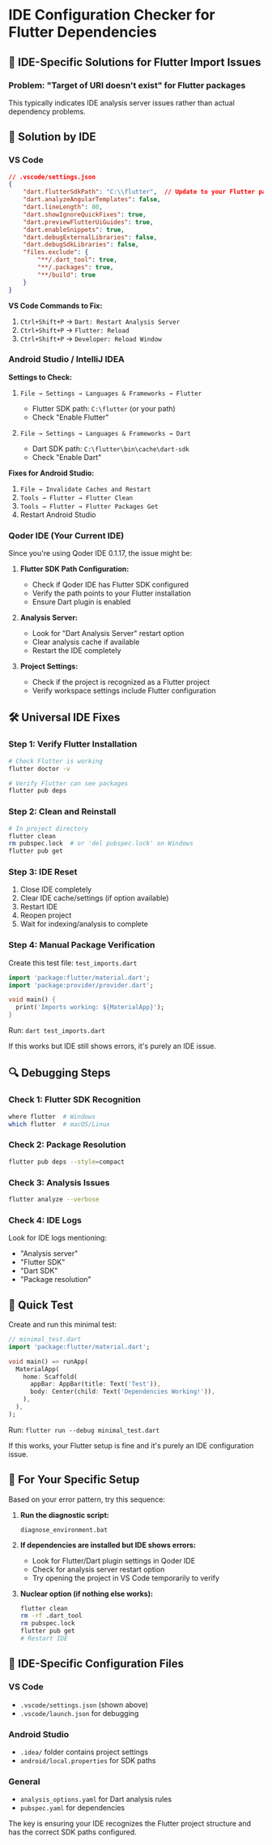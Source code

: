 # IDE Configuration Checker for Flutter Dependencies

## 🎯 IDE-Specific Solutions for Flutter Import Issues

### Problem: "Target of URI doesn't exist" for Flutter packages
This typically indicates IDE analysis server issues rather than actual dependency problems.

## 🔧 Solution by IDE

### VS Code
```json
// .vscode/settings.json
{
    "dart.flutterSdkPath": "C:\\flutter",  // Update to your Flutter path
    "dart.analyzeAngularTemplates": false,
    "dart.lineLength": 80,
    "dart.showIgnoreQuickFixes": true,
    "dart.previewFlutterUiGuides": true,
    "dart.enableSnippets": true,
    "dart.debugExternalLibraries": false,
    "dart.debugSdkLibraries": false,
    "files.exclude": {
        "**/.dart_tool": true,
        "**/.packages": true,
        "**/build": true
    }
}
```

**VS Code Commands to Fix:**
1. `Ctrl+Shift+P` → `Dart: Restart Analysis Server`
2. `Ctrl+Shift+P` → `Flutter: Reload`
3. `Ctrl+Shift+P` → `Developer: Reload Window`

### Android Studio / IntelliJ IDEA

**Settings to Check:**
1. `File → Settings → Languages & Frameworks → Flutter`
   - Flutter SDK path: `C:\flutter` (or your path)
   - Check "Enable Flutter"

2. `File → Settings → Languages & Frameworks → Dart`
   - Dart SDK path: `C:\flutter\bin\cache\dart-sdk`
   - Check "Enable Dart"

**Fixes for Android Studio:**
1. `File → Invalidate Caches and Restart`
2. `Tools → Flutter → Flutter Clean`
3. `Tools → Flutter → Flutter Packages Get`
4. Restart Android Studio

### Qoder IDE (Your Current IDE)

Since you're using Qoder IDE 0.1.17, the issue might be:

1. **Flutter SDK Path Configuration:**
   - Check if Qoder IDE has Flutter SDK configured
   - Verify the path points to your Flutter installation
   - Ensure Dart plugin is enabled

2. **Analysis Server:**
   - Look for "Dart Analysis Server" restart option
   - Clear analysis cache if available
   - Restart the IDE completely

3. **Project Settings:**
   - Check if the project is recognized as a Flutter project
   - Verify workspace settings include Flutter configuration

## 🛠️ Universal IDE Fixes

### Step 1: Verify Flutter Installation
```bash
# Check Flutter is working
flutter doctor -v

# Verify Flutter can see packages
flutter pub deps
```

### Step 2: Clean and Reinstall
```bash
# In project directory
flutter clean
rm pubspec.lock  # or 'del pubspec.lock' on Windows
flutter pub get
```

### Step 3: IDE Reset
1. Close IDE completely
2. Clear IDE cache/settings (if option available)
3. Restart IDE
4. Reopen project
5. Wait for indexing/analysis to complete

### Step 4: Manual Package Verification
Create this test file: `test_imports.dart`
```dart
import 'package:flutter/material.dart';
import 'package:provider/provider.dart';

void main() {
  print('Imports working: ${MaterialApp}');
}
```

Run: `dart test_imports.dart`

If this works but IDE still shows errors, it's purely an IDE issue.

## 🔍 Debugging Steps

### Check 1: Flutter SDK Recognition
```bash
where flutter  # Windows
which flutter  # macOS/Linux
```

### Check 2: Package Resolution
```bash
flutter pub deps --style=compact
```

### Check 3: Analysis Issues
```bash
flutter analyze --verbose
```

### Check 4: IDE Logs
Look for IDE logs mentioning:
- "Analysis server"
- "Flutter SDK"
- "Dart SDK"
- "Package resolution"

## 🎯 Quick Test

Create and run this minimal test:

```dart
// minimal_test.dart
import 'package:flutter/material.dart';

void main() => runApp(
  MaterialApp(
    home: Scaffold(
      appBar: AppBar(title: Text('Test')),
      body: Center(child: Text('Dependencies Working!')),
    ),
  ),
);
```

Run: `flutter run --debug minimal_test.dart`

If this works, your Flutter setup is fine and it's purely an IDE configuration issue.

## 📱 For Your Specific Setup

Based on your error pattern, try this sequence:

1. **Run the diagnostic script:**
   ```
   diagnose_environment.bat
   ```

2. **If dependencies are installed but IDE shows errors:**
   - Look for Flutter/Dart plugin settings in Qoder IDE
   - Check for analysis server restart option
   - Try opening the project in VS Code temporarily to verify

3. **Nuclear option (if nothing else works):**
   ```bash
   flutter clean
   rm -rf .dart_tool
   rm pubspec.lock
   flutter pub get
   # Restart IDE
   ```

## 🔄 IDE-Specific Configuration Files

### VS Code
- `.vscode/settings.json` (shown above)
- `.vscode/launch.json` for debugging

### Android Studio
- `.idea/` folder contains project settings
- `android/local.properties` for SDK paths

### General
- `analysis_options.yaml` for Dart analysis rules
- `pubspec.yaml` for dependencies

The key is ensuring your IDE recognizes the Flutter project structure and has the correct SDK paths configured.